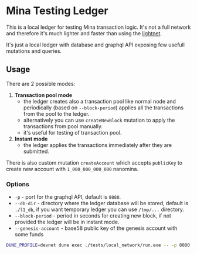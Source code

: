 # Mina Testing Ledger

This is a local ledger for testing Mina transaction logic. It's not a full network and therefore it's much lighter and faster than using the [lightnet](https://docs.minaprotocol.com/zkapps/writing-a-zkapp/introduction-to-zkapps/testing-zkapps-lightnet).

It's just a local ledger with database and graphql API exposing few usefull mutations and queries.

## Usage

There are 2 possible modes:

1. **Transaction pool mode**
   - the ledger creates also a transaction pool like normal node and periodically (based on `--block-period`) applies all the transactions from the pool to the ledger.
   - alternatively you can use `createNewBlock` mutation to apply the transactions from pool manually.
   - it's useful for testing of transaction pool.
2. **Instant mode**
   - the ledger applies the transactions immediately after they are submitted.

There is also custom mutation `createAccount` which accepts `publicKey` to create new account with `1_000_000_000_000` nanomina.

### Options

- `-p` - port for the graphql API, default is `8080`.
- `--db-dir` - directory where the ledger database will be stored, default is `./l1_db`, if you want temporary ledger you can use `/tmp/...` directory.
- `--block-period` - period in seconds for creating new block, if not provided the ledger will be in instant mode.
- `--genesis-account` - base58 public key of the genesis account with some funds

```bash
DUNE_PROFILE=devnet dune exec ./tests/local_network/run.exe -- -p 8080 --db-dir l1_db --block-period 5 --genesis-account B62...
```
